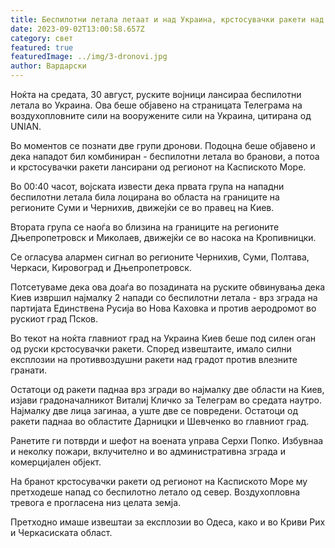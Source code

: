```yaml
---
title: Беспилотни летала летаат и над Украина, крстосувачки ракети над Киев
date: 2023-09-02T13:00:58.657Z
category: свет
featured: true
featuredImage: ../img/3-dronovi.jpg
author: Вардарски
---
```

Ноќта на средата, 30 август, руските војници лансираа беспилотни летала во Украина. Ова беше објавено на страницата Телеграма на воздухопловните сили на вооружените сили на Украина, цитирана од UNIAN.

Во моментов се познати две групи дронови. Подоцна беше објавено и дека нападот бил комбиниран - беспилотни летала во бранови, а потоа и крстосувачки ракети лансирани од регионот на Каспиското Море.

Во 00:40 часот, војската извести дека првата група на нападни беспилотни летала била лоцирана во областа на границите на регионите Суми и Чернихив, движејќи се во правец на Киев.

Втората група се наоѓа во близина на границите на регионите Дњепропетровск и Миколаев, движејќи се во насока на Кропивницки.

Се огласува алармен сигнал во регионите Чернихив, Суми, Полтава, Черкаси, Кировоград и Дњепропетровск.

Потсетуваме дека ова доаѓа во позадината на руските обвинувања дека Киев извршил најмалку 2 напади со беспилотни летала - врз зграда на партијата Единствена Русија во Нова Каховка и против аеродромот во рускиот град Псков.

Во текот на ноќта главниот град на Украина Киев беше под силен оган од руски крстосувачки ракети. Според извештаите, имало силни експлозии на противвоздушни ракети над градот против влезните гранати.

Остатоци од ракети паднаа врз згради во најмалку две области на Киев, изјави градоначалникот Виталиј Кличко за Телеграм во средата наутро. Најмалку две лица загинаа, а уште две се повредени. Остатоци од ракети паднаа во областите Дарницки и Шевченко во главниот град.

Ранетите ги потврди и шефот на воената управа Серхи Попко. Избувнаа и неколку пожари, вклучително и во административна зграда и комерцијален објект.

На бранот крстосувачки ракети од регионот на Каспиското Море му претходеше напад со беспилотно летало од север. Воздухопловна тревога е прогласена низ целата земја.

Претходно имаше извештаи за експлозии во Одеса, како и во Криви Рих и Черкасиската област.